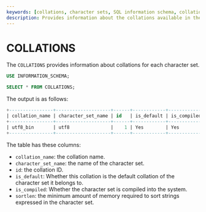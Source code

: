 ```yaml
---
keywords: [collations, character sets, SQL information schema, collation details, collation management]
description: Provides information about the collations available in the SQL information schema, including details on how to use and manage them.
---
```


# COLLATIONS

The `COLLATIONS` provides information about collations for each character set.

```sql
USE INFORMATION_SCHEMA;

SELECT * FROM COLLATIONS;
```

The output is as follows:

```sql
+----------------+--------------------+------+------------+-------------+---------+
| collation_name | character_set_name | id   | is_default | is_compiled | sortlen |
+----------------+--------------------+------+------------+-------------+---------+
| utf8_bin       | utf8               |    1 | Yes        | Yes         |       1 |
+----------------+--------------------+------+------------+-------------+---------+
```

The table has these columns:

* `collation_name`: the collation name.
* `character_set_name`: the name of the character set.
* `id`: the collation ID.
* `is_default`: Whether this collation is the default collation of the character set it belongs to.
* `is_compiled`: Whether the character set is compiled into the system.
* `sortlen`:  the minimum amount of memory required to sort strings expressed in the character set.